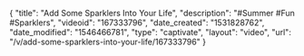 {
    "title": "Add Some Sparklers Into Your Life",
    "description": "#Summer #Fun #Sparklers",
    "videoid": "167333796",
    "date_created": "1531828762",
    "date_modified": "1546466781",
    "type": "captivate",
    "layout": "video",
    "url": "\/v\/add-some-sparklers-into-your-life\/167333796"
}